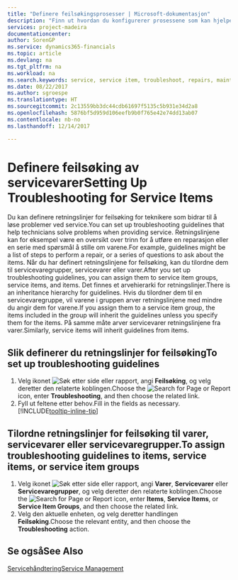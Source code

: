 ```yaml
---
title: "Definere feilsøkingsprosesser | Microsoft-dokumentasjon"
description: "Finn ut hvordan du konfigurerer prosessene som kan hjelpe kundeservicerepresentanter med å identifisere og løse problemer med servicevarer."
services: project-madeira
documentationcenter: 
author: SorenGP
ms.service: dynamics365-financials
ms.topic: article
ms.devlang: na
ms.tgt_pltfrm: na
ms.workload: na
ms.search.keywords: service, service item, troubleshoot, repairs, maintenance
ms.date: 08/22/2017
ms.author: sgroespe
ms.translationtype: HT
ms.sourcegitcommit: 2c13559bb3dc44cdb61697f5135c5b931e34d2a8
ms.openlocfilehash: 5876bf5d959d106eefb9b0f765e42e74dd13ab07
ms.contentlocale: nb-no
ms.lasthandoff: 12/14/2017

---
```


# <a name="setting-up-troubleshooting-for-service-items"></a><span data-ttu-id="ac551-103">Definere feilsøking av servicevarer</span><span class="sxs-lookup"><span data-stu-id="ac551-103">Setting Up Troubleshooting for Service Items</span></span>
<span data-ttu-id="ac551-104">Du kan definere retningslinjer for feilsøking for teknikere som bidrar til å løse problemer ved service.</span><span class="sxs-lookup"><span data-stu-id="ac551-104">You can set up troubleshooting guidelines that help technicians solve problems when providing service.</span></span> <span data-ttu-id="ac551-105">Retningslinjene kan for eksempel være en oversikt over trinn for å utføre en reparasjon eller en serie med spørsmål å stille om varene.</span><span class="sxs-lookup"><span data-stu-id="ac551-105">For example, guidelines might be a list of steps to perform a repair, or a series of questions to ask about the items.</span></span> <span data-ttu-id="ac551-106">Når du har definert retningslinjene for feilsøking, kan du tilordne dem til servicevaregrupper, servicevarer eller varer.</span><span class="sxs-lookup"><span data-stu-id="ac551-106">After you set up troubleshooting guidelines, you can assign them to service item groups, service items, and items.</span></span> <span data-ttu-id="ac551-107">Det finnes et arvehierarki for retningslinjer.</span><span class="sxs-lookup"><span data-stu-id="ac551-107">There is an inheritance hierarchy for guidelines.</span></span> <span data-ttu-id="ac551-108">Hvis du tilordner dem til en servicevaregruppe, vil varene i gruppen arver retningslinjene med mindre du angir dem for varene.</span><span class="sxs-lookup"><span data-stu-id="ac551-108">If you assign them to a service item group, the items included in the group will inherit the guidelines unless you specify them for the items.</span></span> <span data-ttu-id="ac551-109">På samme måte arver servicevarer retningslinjene fra varer.</span><span class="sxs-lookup"><span data-stu-id="ac551-109">Similarly, service items will inherit guidelines from items.</span></span>  

## <a name="to-set-up-troubleshooting-guidelines"></a><span data-ttu-id="ac551-110">Slik definerer du retningslinjer for feilsøking</span><span class="sxs-lookup"><span data-stu-id="ac551-110">To set up troubleshooting guidelines</span></span>
1. <span data-ttu-id="ac551-111">Velg ikonet ![Søk etter side eller rapport](media/ui-search/search_small.png "Søk etter side eller rapport"), angi **Feilsøking**, og velg deretter den relaterte koblingen.</span><span class="sxs-lookup"><span data-stu-id="ac551-111">Choose the ![Search for Page or Report](media/ui-search/search_small.png "Search for Page or Report icon") icon, enter **Troubleshooting**, and then choose the related link.</span></span>  
2. <span data-ttu-id="ac551-112">Fyll ut feltene etter behov.</span><span class="sxs-lookup"><span data-stu-id="ac551-112">Fill in the fields as necessary.</span></span> [!INCLUDE[tooltip-inline-tip](includes/tooltip-inline-tip_md.md)]  

## <a name="to-assign-troubleshooting-guidelines-to-items-service-items-or-service-item-groups"></a><span data-ttu-id="ac551-113">Tilordne retningslinjer for feilsøking til varer, servicevarer eller servicevaregrupper.</span><span class="sxs-lookup"><span data-stu-id="ac551-113">To assign troubleshooting guidelines to items, service items, or service item groups</span></span>
1. <span data-ttu-id="ac551-114">Velg ikonet ![Søk etter side eller rapport](media/ui-search/search_small.png "Søk etter side eller rapport"), angi **Varer**, **Servicevarer** eller **Servicevaregrupper**, og velg deretter den relaterte koblingen.</span><span class="sxs-lookup"><span data-stu-id="ac551-114">Choose the ![Search for Page or Report](media/ui-search/search_small.png "Search for Page or Report icon") icon, enter **Items**, **Service Items**, or **Service Item Groups**, and then choose the related link.</span></span>  
2. <span data-ttu-id="ac551-115">Velg den aktuelle enheten, og velg deretter handlingen **Feilsøking**.</span><span class="sxs-lookup"><span data-stu-id="ac551-115">Choose the relevant entity, and then choose the **Troubleshooting** action.</span></span>  

## <a name="see-also"></a><span data-ttu-id="ac551-116">Se også</span><span class="sxs-lookup"><span data-stu-id="ac551-116">See Also</span></span>
[<span data-ttu-id="ac551-117">Servicehåndtering</span><span class="sxs-lookup"><span data-stu-id="ac551-117">Service Management</span></span>](service-service.md)
